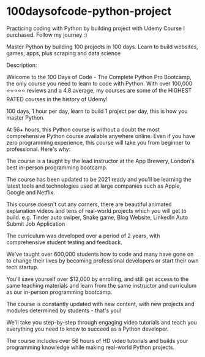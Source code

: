 # 100daysofcode-python-project

Practicing coding with Python by building project with Udemy Course I purchased.
Follow my journey :)


Master Python by building 100 projects in 100 days. Learn to build websites, games, apps, plus scraping and data science

Description: 

Welcome to the 100 Days of Code - The Complete Python Pro Bootcamp, the only course you need to learn to code with Python. With over 100,000 ⭐️⭐️⭐️⭐️⭐️ reviews and a 4.8 average, my courses are some of the HIGHEST RATED courses in the history of Udemy!  

100 days, 1 hour per day, learn to build 1 project per day, this is how you master Python.

At 56+ hours, this Python course is without a doubt the most comprehensive Python course available anywhere online. Even if you have zero programming experience, this course will take you from beginner to professional. Here's why:

The course is a taught by the lead instructor at the App Brewery, London's best in-person programming bootcamp.

The course has been updated to be 2021 ready and you'll be learning the latest tools and technologies used at large companies such as Apple, Google and Netflix.

This course doesn't cut any corners, there are beautiful animated explanation videos and tens of real-world projects which you will get to build. e.g. Tinder auto swiper, Snake game, Blog Website, LinkedIn Auto Submit Job Application

The curriculum was developed over a period of 2 years, with comprehensive student testing and feedback.

We've taught over 600,000 students how to code and many have gone on to change their lives by becoming professional developers or start their own tech startup.

You'll save yourself over $12,000 by enrolling, and still get access to the same teaching materials and learn from the same instructor and curriculum as our in-person programming bootcamp.

The course is constantly updated with new content, with new projects and modules determined by students - that's you!



We'll take you step-by-step through engaging video tutorials and teach you everything you need to know to succeed as a Python developer.

The course includes over 56 hours of HD video tutorials and builds your programming knowledge while making real-world Python projects.


